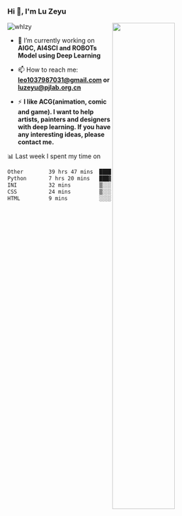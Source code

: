 ### Hi 👋, I'm Lu Zeyu

<img src="https://komarev.com/ghpvc/?username=whlzy&label=Profile%20views&color=0e75b6&style=flat" alt="whlzy" />
<img align="right" width="53%" src="https://github-readme-stats.vercel.app/api?username=whlzy&show_icons=true">

- 🔭 I’m currently working on **AIGC, AI4SCI and ROBOTs Model using Deep Learning**

- 📫 How to reach me: **leo1037987031@gmail.com or luzeyu@pjlab.org.cn**

- ⚡ **I like ACG(animation, comic and game). I want to help artists, painters and designers with deep learning. If you have any interesting ideas, please contact me.**

📊 Last week I spent my time on

<!--START_SECTION:waka-->

```txt
Other        39 hrs 47 mins  ████████████████████▒░░░░   81.97 %
Python       7 hrs 20 mins   ███▓░░░░░░░░░░░░░░░░░░░░░   15.14 %
INI          32 mins         ▒░░░░░░░░░░░░░░░░░░░░░░░░   01.13 %
CSS          24 mins         ▒░░░░░░░░░░░░░░░░░░░░░░░░   00.84 %
HTML         9 mins          ░░░░░░░░░░░░░░░░░░░░░░░░░   00.31 %
```

<!--END_SECTION:waka-->

